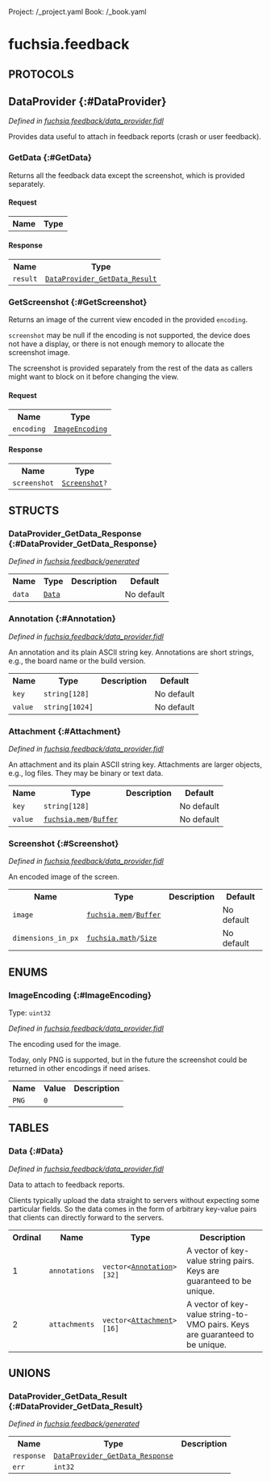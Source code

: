 Project: /_project.yaml
Book: /_book.yaml

# fuchsia.feedback


## **PROTOCOLS**

## DataProvider {:#DataProvider}
*Defined in [fuchsia.feedback/data_provider.fidl](https://fuchsia.googlesource.com/fuchsia/+/master/sdk/fidl/fuchsia.feedback/data_provider.fidl#13)*

 Provides data useful to attach in feedback reports (crash or user feedback).

### GetData {:#GetData}

 Returns all the feedback data except the screenshot, which is provided
 separately.

#### Request
<table>
    <tr><th>Name</th><th>Type</th></tr>
    </table>


#### Response
<table>
    <tr><th>Name</th><th>Type</th></tr>
    <tr>
            <td><code>result</code></td>
            <td>
                <code><a class='link' href='../fuchsia.feedback/index.html#DataProvider_GetData_Result'>DataProvider_GetData_Result</a></code>
            </td>
        </tr></table>

### GetScreenshot {:#GetScreenshot}

 Returns an image of the current view encoded in the provided `encoding`.

 `screenshot` may be null if the encoding is not supported, the device
 does not have a display, or there is not enough memory to allocate the
 screenshot image.

 The screenshot is provided separately from the rest of the data as
 callers might want to block on it before changing the view.

#### Request
<table>
    <tr><th>Name</th><th>Type</th></tr>
    <tr>
            <td><code>encoding</code></td>
            <td>
                <code><a class='link' href='../fuchsia.feedback/index.html#ImageEncoding'>ImageEncoding</a></code>
            </td>
        </tr></table>


#### Response
<table>
    <tr><th>Name</th><th>Type</th></tr>
    <tr>
            <td><code>screenshot</code></td>
            <td>
                <code><a class='link' href='../fuchsia.feedback/index.html#Screenshot'>Screenshot</a>?</code>
            </td>
        </tr></table>



## **STRUCTS**

### DataProvider_GetData_Response {:#DataProvider_GetData_Response}
*Defined in [fuchsia.feedback/generated](https://fuchsia.googlesource.com/fuchsia/+/master/generated#2)*





<table>
    <tr><th>Name</th><th>Type</th><th>Description</th><th>Default</th></tr><tr>
            <td><code>data</code></td>
            <td>
                <code><a class='link' href='../fuchsia.feedback/index.html#Data'>Data</a></code>
            </td>
            <td></td>
            <td>No default</td>
        </tr>
</table>

### Annotation {:#Annotation}
*Defined in [fuchsia.feedback/data_provider.fidl](https://fuchsia.googlesource.com/fuchsia/+/master/sdk/fidl/fuchsia.feedback/data_provider.fidl#45)*



 An annotation and its plain ASCII string key.
 Annotations are short strings, e.g., the board name or the build version.


<table>
    <tr><th>Name</th><th>Type</th><th>Description</th><th>Default</th></tr><tr>
            <td><code>key</code></td>
            <td>
                <code>string[128]</code>
            </td>
            <td></td>
            <td>No default</td>
        </tr><tr>
            <td><code>value</code></td>
            <td>
                <code>string[1024]</code>
            </td>
            <td></td>
            <td>No default</td>
        </tr>
</table>

### Attachment {:#Attachment}
*Defined in [fuchsia.feedback/data_provider.fidl](https://fuchsia.googlesource.com/fuchsia/+/master/sdk/fidl/fuchsia.feedback/data_provider.fidl#53)*



 An attachment and its plain ASCII string key.
 Attachments are larger objects, e.g., log files. They may be binary or text
 data.


<table>
    <tr><th>Name</th><th>Type</th><th>Description</th><th>Default</th></tr><tr>
            <td><code>key</code></td>
            <td>
                <code>string[128]</code>
            </td>
            <td></td>
            <td>No default</td>
        </tr><tr>
            <td><code>value</code></td>
            <td>
                <code><a class='link' href='../fuchsia.mem/index.html'>fuchsia.mem</a>/<a class='link' href='../fuchsia.mem/index.html#Buffer'>Buffer</a></code>
            </td>
            <td></td>
            <td>No default</td>
        </tr>
</table>

### Screenshot {:#Screenshot}
*Defined in [fuchsia.feedback/data_provider.fidl](https://fuchsia.googlesource.com/fuchsia/+/master/sdk/fidl/fuchsia.feedback/data_provider.fidl#67)*



 An encoded image of the screen.


<table>
    <tr><th>Name</th><th>Type</th><th>Description</th><th>Default</th></tr><tr>
            <td><code>image</code></td>
            <td>
                <code><a class='link' href='../fuchsia.mem/index.html'>fuchsia.mem</a>/<a class='link' href='../fuchsia.mem/index.html#Buffer'>Buffer</a></code>
            </td>
            <td></td>
            <td>No default</td>
        </tr><tr>
            <td><code>dimensions_in_px</code></td>
            <td>
                <code><a class='link' href='../fuchsia.math/index.html'>fuchsia.math</a>/<a class='link' href='../fuchsia.math/index.html#Size'>Size</a></code>
            </td>
            <td></td>
            <td>No default</td>
        </tr>
</table>



## **ENUMS**

### ImageEncoding {:#ImageEncoding}
Type: <code>uint32</code>

*Defined in [fuchsia.feedback/data_provider.fidl](https://fuchsia.googlesource.com/fuchsia/+/master/sdk/fidl/fuchsia.feedback/data_provider.fidl#62)*

 The encoding used for the image.

 Today, only PNG is supported, but in the future the screenshot could be
 returned in other encodings if need arises.


<table>
    <tr><th>Name</th><th>Value</th><th>Description</th></tr><tr>
            <td><code>PNG</code></td>
            <td><code>0</code></td>
            <td></td>
        </tr></table>



## **TABLES**

### Data {:#Data}


*Defined in [fuchsia.feedback/data_provider.fidl](https://fuchsia.googlesource.com/fuchsia/+/master/sdk/fidl/fuchsia.feedback/data_provider.fidl#35)*

 Data to attach to feedback reports.

 Clients typically upload the data straight to servers without expecting some
 particular fields. So the data comes in the form of arbitrary key-value pairs
 that clients can directly forward to the servers.


<table>
    <tr><th>Ordinal</th><th>Name</th><th>Type</th><th>Description</th></tr>
    <tr>
            <td>1</td>
            <td><code>annotations</code></td>
            <td>
                <code>vector&lt;<a class='link' href='../fuchsia.feedback/index.html#Annotation'>Annotation</a>&gt;[32]</code>
            </td>
            <td> A vector of key-value string pairs. Keys are guaranteed to be unique.
</td>
        </tr><tr>
            <td>2</td>
            <td><code>attachments</code></td>
            <td>
                <code>vector&lt;<a class='link' href='../fuchsia.feedback/index.html#Attachment'>Attachment</a>&gt;[16]</code>
            </td>
            <td> A vector of key-value string-to-VMO pairs. Keys are guaranteed to be unique.
</td>
        </tr></table>



## **UNIONS**

### DataProvider_GetData_Result {:#DataProvider_GetData_Result}
*Defined in [fuchsia.feedback/generated](https://fuchsia.googlesource.com/fuchsia/+/master/generated#5)*


<table>
    <tr><th>Name</th><th>Type</th><th>Description</th></tr><tr>
            <td><code>response</code></td>
            <td>
                <code><a class='link' href='../fuchsia.feedback/index.html#DataProvider_GetData_Response'>DataProvider_GetData_Response</a></code>
            </td>
            <td></td>
        </tr><tr>
            <td><code>err</code></td>
            <td>
                <code>int32</code>
            </td>
            <td></td>
        </tr></table>







